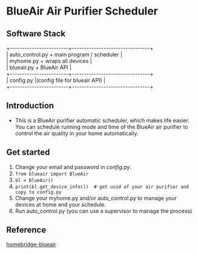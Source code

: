 # __BlueAir Air Purifier Scheduler__


## __Software Stack__
+------------------------+--------------------------------+  
|    auto_control.py     +     main program / scheduler   |  
|       myhome.py        +          wraps all devices     |  
|       blueair.py       +             BlueAir API        |  
+------------------------+--------------------------------+  
|       config.py        |(config file for blueair API)   |  
+------------------------+--------------------------------+  

## __Introduction__
* This is a BlueAir purifier automatic scheduler, which makes life easier. You can schedule running mode and time of the BlueAir air purifier to control the air quality in your home automatically.

## __Get started__
1. Change your email and password in _config.py_.
2. `from blueair import BlueAir`
3. `bl = BlueAir()`
4. `print(bl.get_device_info())  # get uuid of your air purifier and copy to config.py`
5. Change your myhome.py and/or auto_control.py to manage your devices at home and your schedule.
6. Run auto_control.py (you can use a supervisor to manage the process)

## __Reference__
[homebridge-blueair](https://github.com/mylesgray/homebridge-blueair)

